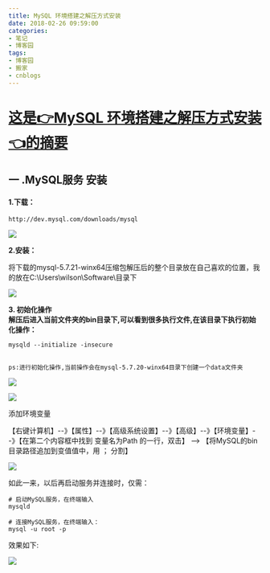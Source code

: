 ```yaml
---
title: MySQL 环境搭建之解压方式安装
date: 2018-02-26 09:59:00
categories:
- 笔记
- 博客园
tags:
- 博客园
- 搬家
- cnblogs
---
```

# [这是👉MySQL 环境搭建之解压方式安装👈的摘要](/2018/02/26/cnblog_8474477/)
<!--more-->
##  一 .MySQL服务 安装

#### 1.下载：

    
    
    http://dev.mysql.com/downloads/mysql

![](https://images2018.cnblogs.com/blog/1301576/201802/1301576-20180226174736789-869674935.png)

**2.安装：**

将下载的mysql-5.7.21-winx64压缩包解压后的整个目录放在自己喜欢的位置，我的放在C:\Users\wilson\Software\目录下

![](https://images2018.cnblogs.com/blog/1301576/201802/1301576-20180226174910419-1251653180.png)



  **3. **初始化操作**  
解压后进入当前文件夹的bin目录下,可以看到很多执行文件,在该目录下执行初始化操作：**

    
    
    mysqld --initialize -insecure
    
    
    ps:进行初始化操作,当前操作会在mysql-5.7.20-winx64目录下创建一个data文件夹

![](https://images2018.cnblogs.com/blog/1301576/201802/1301576-20180226175042457-1949771749.png)

![](https://images2018.cnblogs.com/blog/1301576/201802/1301576-20180226175225399-1440413569.png)

添加环境变量

【右键计算机】--》【属性】--》【高级系统设置】--》【高级】--》【环境变量】--》【在第二个内容框中找到 变量名为Path 的一行，双击】 -->
【将MySQL的bin目录路径追加到变值值中，用 ； 分割】

![](https://images2018.cnblogs.com/blog/1301576/201802/1301576-20180226175600315-1306408587.png)

 如此一来，以后再启动服务并连接时，仅需：

    
    
    # 启动MySQL服务，在终端输入
    mysqld
      
    # 连接MySQL服务，在终端输入：
    mysql -u root -p

效果如下:



![](https://images2018.cnblogs.com/blog/1301576/201802/1301576-20180226175808603-164509861.png)




